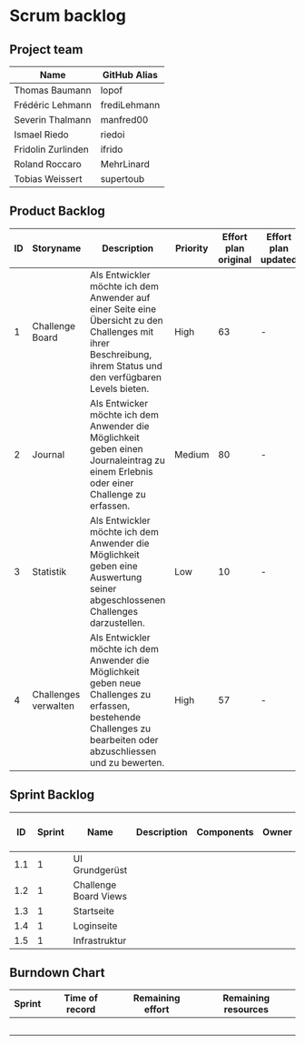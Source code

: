 # Scrum backlog
## Project team
Name | GitHub Alias
--- | ---
Thomas Baumann| lopof
Frédéric Lehmann | frediLehmann
Severin Thalmann | manfred00
Ismael Riedo | riedoi
Fridolin Zurlinden | ifrido
Roland Roccaro | MehrLinard
Tobias Weissert | supertoub

## Product Backlog
ID | Storyname | Description | Priority | Effort plan original | Effort plan updated | Effort acutal | Status
--- | --- | --- | --- | --- | --- | --- | ---
 1 | Challenge Board | Als Entwickler möchte ich dem Anwender auf einer Seite eine Übersicht zu den Challenges mit ihrer Beschreibung, ihrem Status und den verfügbaren Levels bieten. | High | 63 | - | - | Open
 2 | Journal | Als Entwicker möchte ich dem Anwender die Möglichkeit geben einen Journaleintrag zu einem Erlebnis oder einer Challenge zu erfassen. | Medium | 80 | - | - | Open
 3 | Statistik | Als Entwickler möchte ich dem Anwender die Möglichkeit geben eine Auswertung seiner abgeschlossenen Challenges darzustellen. | Low | 10 | - | - | Open
 4 | Challenges verwalten | Als Entwickler möchte ich dem Anwender die Möglichkeit geben neue Challenges zu erfassen, bestehende Challenges zu bearbeiten oder abzuschliessen und zu bewerten. | High | 57  | - | - | Open
## Sprint Backlog
ID | Sprint | Name | Description | Components | Owner | Reviewer | Priority | Effort plan original | Effort plan updated | Effort actual | Status
--- | --- | --- | --- | --- | --- | --- | --- | --- | --- | --- | ---
 1.1 | 1 | UI Grundgerüst |  |  |  |  | Medium | 13 | - | - | Open
 1.2 | 1 | Challenge Board Views |  |  |  |  | High | 27 | - | - | Open
 1.3 | 1 | Startseite |  |  |  |  | Medium | 7 | - | - | Open
 1.4 | 1 | Loginseite |  |  |  |  | Low | 7 | - | - | Open
 1.5 | 1 | Infrastruktur |  |  |  |  | High | 9 | - | - | Open

## Burndown Chart
Sprint | Time of record | Remaining effort | Remaining resources
--- | --- | --- | ---
    |     |     |
    |     |     |
    |     |     |
    |     |     |
    |     |     |
